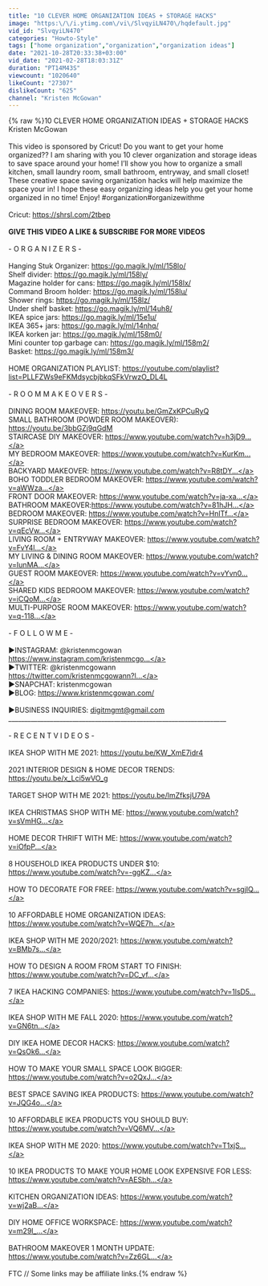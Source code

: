 ```yaml
---
title: "10 CLEVER HOME ORGANIZATION IDEAS + STORAGE HACKS"
image: "https:\/\/i.ytimg.com\/vi\/SlvqyiLN470\/hqdefault.jpg"
vid_id: "SlvqyiLN470"
categories: "Howto-Style"
tags: ["home organization","organization","organization ideas"]
date: "2021-10-28T20:33:38+03:00"
vid_date: "2021-02-28T18:03:31Z"
duration: "PT14M43S"
viewcount: "1020640"
likeCount: "27307"
dislikeCount: "625"
channel: "Kristen McGowan"
---
```

{% raw %}10 CLEVER HOME ORGANIZATION IDEAS + STORAGE HACKS<br />Kristen McGowan<br /><br />This video is sponsored by Cricut! Do you want to get your home organized?? I am sharing with you 10 clever organization and storage ideas to save space around your home! I’ll show you how to organize a small kitchen, small laundry room, small bathroom, entryway, and small closet! These creative space saving organization hacks will help maximize the space your in! I hope these easy organizing ideas help you get your home organized in no time! Enjoy!  #organization​ #organizewithme<br /><br />Cricut: <a rel="nofollow" target="blank" href="https://shrsl.com/2tbep">https://shrsl.com/2tbep</a><br /><br />**GIVE THIS VIDEO A LIKE &amp; SUBSCRIBE FOR MORE VIDEOS**<br /><br />- O R G A N I Z E R S - <br /><br />Hanging Stuk Organizer: <a rel="nofollow" target="blank" href="https://go.magik.ly/ml/158lo/">https://go.magik.ly/ml/158lo/</a><br />Shelf divider: <a rel="nofollow" target="blank" href="https://go.magik.ly/ml/158ly/">https://go.magik.ly/ml/158ly/</a><br />Magazine holder for cans: <a rel="nofollow" target="blank" href="https://go.magik.ly/ml/158lx/">https://go.magik.ly/ml/158lx/</a><br />Command Broom holder: <a rel="nofollow" target="blank" href="https://go.magik.ly/ml/158lu/">https://go.magik.ly/ml/158lu/</a><br />Shower rings: <a rel="nofollow" target="blank" href="https://go.magik.ly/ml/158lz/">https://go.magik.ly/ml/158lz/</a><br />Under shelf basket: <a rel="nofollow" target="blank" href="https://go.magik.ly/ml/14uh8/">https://go.magik.ly/ml/14uh8/</a><br />IKEA spice jars: <a rel="nofollow" target="blank" href="https://go.magik.ly/ml/15e1u/">https://go.magik.ly/ml/15e1u/</a><br />IKEA 365+ jars: <a rel="nofollow" target="blank" href="https://go.magik.ly/ml/14nhq/">https://go.magik.ly/ml/14nhq/</a><br />IKEA korken jar: <a rel="nofollow" target="blank" href="https://go.magik.ly/ml/158m0/">https://go.magik.ly/ml/158m0/</a><br />Mini counter top garbage can: <a rel="nofollow" target="blank" href="https://go.magik.ly/ml/158m2/">https://go.magik.ly/ml/158m2/</a><br />Basket: <a rel="nofollow" target="blank" href="https://go.magik.ly/ml/158m3/">https://go.magik.ly/ml/158m3/</a><br /><br />HOME ORGANIZATION PLAYLIST: <a rel="nofollow" target="blank" href="https://youtube.com/playlist?list=PLLFZWs9eFKMdsycbjbkqSFkVrwzO_DL4L">https://youtube.com/playlist?list=PLLFZWs9eFKMdsycbjbkqSFkVrwzO_DL4L</a><br /><br />- R O O M  M A K E O V E R S - <br /><br />DINING ROOM MAKEOVER: <a rel="nofollow" target="blank" href="https://youtu.be/GmZxKPCuRyQ">https://youtu.be/GmZxKPCuRyQ</a><br />SMALL BATHROOM (POWDER ROOM MAKEOVER): <a rel="nofollow" target="blank" href="https://youtu.be/3bbGZj9qGdM">https://youtu.be/3bbGZj9qGdM</a><br />STAIRCASE DIY MAKEOVER: <a rel="nofollow" target="blank" href="https://www.youtube.com/watch?v=h3jD9...">https://www.youtube.com/watch?v=h3jD9...</a><br />MY BEDROOM MAKEOVER: <a rel="nofollow" target="blank" href="https://www.youtube.com/watch?v=KurKm...">https://www.youtube.com/watch?v=KurKm...</a><br />BACKYARD MAKEOVER: <a rel="nofollow" target="blank" href="https://www.youtube.com/watch?v=R8tDY...">https://www.youtube.com/watch?v=R8tDY...</a><br />BOHO TODDLER BEDROOM MAKEOVER: <a rel="nofollow" target="blank" href="https://www.youtube.com/watch?v=aWWza...">https://www.youtube.com/watch?v=aWWza...</a><br />FRONT DOOR MAKEOVER: <a rel="nofollow" target="blank" href="https://www.youtube.com/watch?v=ja-xa...">https://www.youtube.com/watch?v=ja-xa...</a><br />BATHROOM MAKEOVER:<a rel="nofollow" target="blank" href="https://www.youtube.com/watch?v=81hJH...">https://www.youtube.com/watch?v=81hJH...</a><br />BEDROOM MAKEOVER: <a rel="nofollow" target="blank" href="https://www.youtube.com/watch?v=HnlTf...">https://www.youtube.com/watch?v=HnlTf...</a><br />SURPRISE BEDROOM MAKEOVER: <a rel="nofollow" target="blank" href="https://www.youtube.com/watch?v=qEcVw...">https://www.youtube.com/watch?v=qEcVw...</a><br />LIVING ROOM + ENTRYWAY MAKEOVER: <a rel="nofollow" target="blank" href="https://www.youtube.com/watch?v=FvY4l...">https://www.youtube.com/watch?v=FvY4l...</a><br />MY LIVING &amp; DINING ROOM MAKEOVER: <a rel="nofollow" target="blank" href="https://www.youtube.com/watch?v=IunMA...">https://www.youtube.com/watch?v=IunMA...</a><br />GUEST ROOM MAKEOVER: <a rel="nofollow" target="blank" href="https://www.youtube.com/watch?v=vYvn0...">https://www.youtube.com/watch?v=vYvn0...</a><br />SHARED KIDS BEDROOM MAKEOVER: <a rel="nofollow" target="blank" href="https://www.youtube.com/watch?v=iCQoM...">https://www.youtube.com/watch?v=iCQoM...</a><br />MULTI-PURPOSE ROOM MAKEOVER: <a rel="nofollow" target="blank" href="https://www.youtube.com/watch?v=q-118...">https://www.youtube.com/watch?v=q-118...</a><br /><br /> - F O L L O W  M E - <br /> <br />▶INSTAGRAM: @kristenmcgowan<br /><a rel="nofollow" target="blank" href="https://www.instagram.com/kristenmcgo...">https://www.instagram.com/kristenmcgo...</a><br />▶TWITTER: @kristenmcgowann<br /><a rel="nofollow" target="blank" href="https://twitter.com/kristenmcgowann?l...">https://twitter.com/kristenmcgowann?l...</a><br />▶SNAPCHAT: kristenmcgowan<br />▶BLOG: <a rel="nofollow" target="blank" href="https://www.kristenmcgowan.com/">https://www.kristenmcgowan.com/</a><br /><br />▶BUSINESS INQUIRIES: digitmgmt@gmail.com<br />____________________________________________________________________<br /><br />- R E C E N T  V I D E O S - <br /><br />IKEA SHOP WITH ME 2021: <a rel="nofollow" target="blank" href="https://youtu.be/KW_XmE7idr4">https://youtu.be/KW_XmE7idr4</a><br /><br />2021 INTERIOR DESIGN &amp; HOME DECOR TRENDS: <a rel="nofollow" target="blank" href="https://youtu.be/x_Lci5wVO_g">https://youtu.be/x_Lci5wVO_g</a><br /><br />TARGET SHOP WITH ME 2021: <a rel="nofollow" target="blank" href="https://youtu.be/lmZfksjU79A">https://youtu.be/lmZfksjU79A</a><br /><br />IKEA CHRISTMAS SHOP WITH ME: <a rel="nofollow" target="blank" href="https://www.youtube.com/watch?v=sVmHG...">https://www.youtube.com/watch?v=sVmHG...</a><br /><br />HOME DECOR THRIFT WITH ME: <a rel="nofollow" target="blank" href="https://www.youtube.com/watch?v=iOfpP...">https://www.youtube.com/watch?v=iOfpP...</a><br /><br />8 HOUSEHOLD IKEA PRODUCTS UNDER $10: <a rel="nofollow" target="blank" href="https://www.youtube.com/watch?v=-ggKZ...">https://www.youtube.com/watch?v=-ggKZ...</a><br /><br />HOW TO DECORATE FOR FREE: <a rel="nofollow" target="blank" href="https://www.youtube.com/watch?v=sgjIQ...">https://www.youtube.com/watch?v=sgjIQ...</a><br /><br />10 AFFORDABLE HOME ORGANIZATION IDEAS: <a rel="nofollow" target="blank" href="https://www.youtube.com/watch?v=WQE7h...">https://www.youtube.com/watch?v=WQE7h...</a><br /><br />IKEA SHOP WITH ME 2020/2021: <a rel="nofollow" target="blank" href="https://www.youtube.com/watch?v=BMb7s...">https://www.youtube.com/watch?v=BMb7s...</a><br /><br />HOW TO DESIGN A ROOM FROM START TO FINISH: <a rel="nofollow" target="blank" href="https://www.youtube.com/watch?v=DC_vf...">https://www.youtube.com/watch?v=DC_vf...</a><br /><br />7 IKEA HACKING COMPANIES: <a rel="nofollow" target="blank" href="https://www.youtube.com/watch?v=1lsD5...">https://www.youtube.com/watch?v=1lsD5...</a><br /><br />IKEA SHOP WITH ME FALL 2020: <a rel="nofollow" target="blank" href="https://www.youtube.com/watch?v=GN6tn...">https://www.youtube.com/watch?v=GN6tn...</a><br /><br />DIY IKEA HOME DECOR HACKS: <a rel="nofollow" target="blank" href="https://www.youtube.com/watch?v=QsOk6...">https://www.youtube.com/watch?v=QsOk6...</a><br /><br />HOW TO MAKE YOUR SMALL SPACE LOOK BIGGER: <a rel="nofollow" target="blank" href="https://www.youtube.com/watch?v=o2QxJ...">https://www.youtube.com/watch?v=o2QxJ...</a><br /><br />BEST SPACE SAVING IKEA PRODUCTS: <a rel="nofollow" target="blank" href="https://www.youtube.com/watch?v=JQG4o...">https://www.youtube.com/watch?v=JQG4o...</a><br /><br />10 AFFORDABLE IKEA PRODUCTS YOU SHOULD BUY: <a rel="nofollow" target="blank" href="https://www.youtube.com/watch?v=VQ6MV...">https://www.youtube.com/watch?v=VQ6MV...</a><br /><br />IKEA SHOP WITH ME 2020: <a rel="nofollow" target="blank" href="https://www.youtube.com/watch?v=T1xjS...">https://www.youtube.com/watch?v=T1xjS...</a><br /><br />10 IKEA PRODUCTS TO MAKE YOUR HOME LOOK EXPENSIVE FOR LESS: <a rel="nofollow" target="blank" href="https://www.youtube.com/watch?v=AESbh...">https://www.youtube.com/watch?v=AESbh...</a><br /><br />KITCHEN ORGANIZATION IDEAS: <a rel="nofollow" target="blank" href="https://www.youtube.com/watch?v=wj2aB...">https://www.youtube.com/watch?v=wj2aB...</a><br /><br />DIY HOME OFFICE WORKSPACE: <a rel="nofollow" target="blank" href="https://www.youtube.com/watch?v=m29l_...">https://www.youtube.com/watch?v=m29l_...</a><br /><br />BATHROOM MAKEOVER 1 MONTH UPDATE: <a rel="nofollow" target="blank" href="https://www.youtube.com/watch?v=Zz6GL...">https://www.youtube.com/watch?v=Zz6GL...</a><br /><br />FTC // Some links may be affiliate links.{% endraw %}
